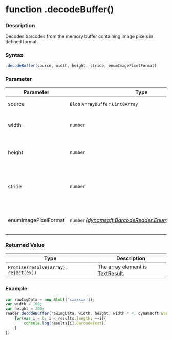 # function .decodeBuffer()

### Description

Decodes barcodes from the memory buffer containing image pixels in defined format.

### Syntax

```js
.decodeBuffer(source, width, height, stride, enumImagePixelFormat)
```

### Parameter

| Parameter | Type | Description |
| --- | --- | --- |
| source | `Blob` `ArrayBuffer` `Uint8Array` | The image raw buffer. |
| width | `number` | The width of the image buffer. |
| height | `number` | The height of the image buffer. |
| stride | `number` | The stride width (also called scan width) of the image buffer. |
| enumImagePixelFormat | `number`*([dynamsoft.BarcodeReader.EnumImagePixelFormat](enum-dynamsoftbarcodereaderenumimagepixelformat.md))* | The pixel format of the image buffer. |

### Returned Value

| Type | Description |
| --- | --- |
| `Promise(resolve(array), reject(ex))` | The array element is [TextResult](objectTextResult.md). |

### Example

```js
var rawImgData = new Blob(['xxxxxxx']);
var width = 100;
var height = 200;
reader.decodeBuffer(rawImgData, width, height, width * 4, dynamsoft.BarcodeReader.EnumImagePixelFormat.IPF_ARGB_8888).then(results=>{
    for(var i = 0; i < results.length; ++i){
        console.log(results[i].BarcodeText);
    }
})
```
